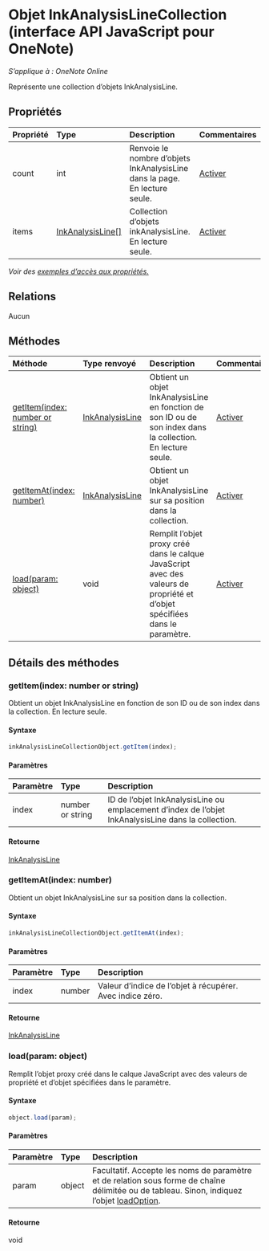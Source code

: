 # <a name="inkanalysislinecollection-object-(javascript-api-for-onenote)"></a>Objet InkAnalysisLineCollection (interface API JavaScript pour OneNote)

_S’applique à : OneNote Online_  


Représente une collection d’objets InkAnalysisLine.

## <a name="properties"></a>Propriétés

| Propriété     | Type   |Description|Commentaires|
|:---------------|:--------|:----------|:-------|
|count|int|Renvoie le nombre d’objets InkAnalysisLine dans la page. En lecture seule.|[Activer](https://github.com/OfficeDev/office-js-docs/issues/new?title=OneNote-inkAnalysisLineCollection-count)|
|items|[InkAnalysisLine[]](inkanalysisline.md)|Collection d’objets inkAnalysisLine. En lecture seule.|[Activer](https://github.com/OfficeDev/office-js-docs/issues/new?title=OneNote-inkAnalysisLineCollection-items)|

_Voir des [exemples d’accès aux propriétés.](#property-access-examples)_

## <a name="relationships"></a>Relations
Aucun


## <a name="methods"></a>Méthodes

| Méthode           | Type renvoyé    |Description| Commentaires|
|:---------------|:--------|:----------|:-------|
|[getItem(index: number or string)](#getitemindex-number-or-string)|[InkAnalysisLine](inkanalysisline.md)|Obtient un objet InkAnalysisLine en fonction de son ID ou de son index dans la collection. En lecture seule.|[Activer](https://github.com/OfficeDev/office-js-docs/issues/new?title=OneNote-inkAnalysisLineCollection-getItem)|
|[getItemAt(index: number)](#getitematindex-number)|[InkAnalysisLine](inkanalysisline.md)|Obtient un objet InkAnalysisLine sur sa position dans la collection.|[Activer](https://github.com/OfficeDev/office-js-docs/issues/new?title=OneNote-inkAnalysisLineCollection-getItemAt)|
|[load(param: object)](#loadparam-object)|void|Remplit l’objet proxy créé dans le calque JavaScript avec des valeurs de propriété et d’objet spécifiées dans le paramètre.|[Activer](https://github.com/OfficeDev/office-js-docs/issues/new?title=OneNote-inkAnalysisLineCollection-load)|

## <a name="method-details"></a>Détails des méthodes


### <a name="getitem(index:-number-or-string)"></a>getItem(index: number or string)
Obtient un objet InkAnalysisLine en fonction de son ID ou de son index dans la collection. En lecture seule.

#### <a name="syntax"></a>Syntaxe
```js
inkAnalysisLineCollectionObject.getItem(index);
```

#### <a name="parameters"></a>Paramètres
| Paramètre    | Type   |Description|
|:---------------|:--------|:----------|
|index|number or string|ID de l’objet InkAnalysisLine ou emplacement d’index de l’objet InkAnalysisLine dans la collection.|

#### <a name="returns"></a>Retourne
[InkAnalysisLine](inkanalysisline.md)

### <a name="getitemat(index:-number)"></a>getItemAt(index: number)
Obtient un objet InkAnalysisLine sur sa position dans la collection.

#### <a name="syntax"></a>Syntaxe
```js
inkAnalysisLineCollectionObject.getItemAt(index);
```

#### <a name="parameters"></a>Paramètres
| Paramètre    | Type   |Description|
|:---------------|:--------|:----------|
|index|number|Valeur d’indice de l’objet à récupérer. Avec indice zéro.|

#### <a name="returns"></a>Retourne
[InkAnalysisLine](inkanalysisline.md)

### <a name="load(param:-object)"></a>load(param: object)
Remplit l’objet proxy créé dans le calque JavaScript avec des valeurs de propriété et d’objet spécifiées dans le paramètre.

#### <a name="syntax"></a>Syntaxe
```js
object.load(param);
```

#### <a name="parameters"></a>Paramètres
| Paramètre    | Type   |Description|
|:---------------|:--------|:----------|
|param|object|Facultatif. Accepte les noms de paramètre et de relation sous forme de chaîne délimitée ou de tableau. Sinon, indiquez l’objet [loadOption](loadoption.md).|

#### <a name="returns"></a>Retourne
void
